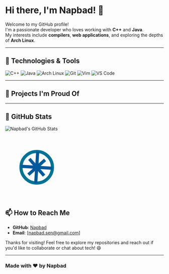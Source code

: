 # Hi there, I'm Napbad! 👋

Welcome to my GitHub profile!  
I'm a passionate developer who loves working with **C++** and **Java**.  
My interests include **compilers**, **web applications**, and exploring the depths of **Arch Linux**.  

---

## 🔧 Technologies & Tools

![C++](https://img.shields.io/badge/-C++-00599C?style=flat-square&logo=c%2B%2B&logoColor=white)
![Java](https://img.shields.io/badge/-Java-007396?style=flat-square&logo=java&logoColor=white)
![Arch Linux](https://img.shields.io/badge/-Arch_Linux-1793D1?style=flat-square&logo=arch-linux&logoColor=white)
![Git](https://img.shields.io/badge/-Git-F05032?style=flat-square&logo=git&logoColor=white)
![Vim](https://img.shields.io/badge/-Vim-019733?style=flat-square&logo=vim&logoColor=white)
![VS Code](https://img.shields.io/badge/-VS_Code-007ACC?style=flat-square&logo=visual-studio-code&logoColor=white)

---

## 🚀 Projects I'm Proud Of


---

## 🌟 GitHub Stats

![Napbad's GitHub Stats](https://github-readme-stats.vercel.app/api?username=Napbad&show_icons=true&theme=radical)


<svg width="200" height="200" xmlns="http://www.w3.org/2000/svg">
  <style>
    @keyframes rotate {
      0% { transform: rotate(0deg); }
      100% { transform: rotate(360deg); }
    }
    .gear {
      animation: rotate 5s linear infinite;
      transform-origin: center;
    }
  </style>
  <circle cx="100" cy="100" r="50" fill="none" stroke="#007396" stroke-width="10" />
  <path class="gear" d="M100,50 L100,150 M50,100 L150,100 M75,75 L125,125 M75,125 L125,75" stroke="#00599C" stroke-width="10" />
</svg>


## 📫 How to Reach Me

- **GitHub**: [Napbad](https://github.com/Napbad)
- **Email**: [napbad.sen@gmail.com]


Thanks for visiting! Feel free to explore my repositories and reach out if you'd like to collaborate or chat about tech! 😄

---

### Made with ❤️ by Napbad


